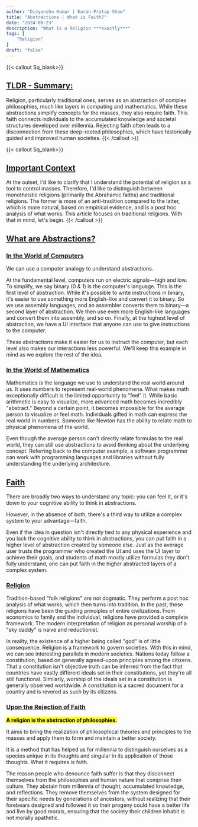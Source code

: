 ```yaml
---
author: "Divyanshu Kumar | Karan Pratap Shaw"
title: "Abstractions | What is Faith?"
date: "2024-08-23"
description: "What is a Religion ***exactly***"
tags: [
    "Religion"
]
draft: "false"
---
```


{{< callout Sq_blank>}}
## <u>TLDR - Summary:</u>
Religion, particularly traditional ones, serves as an abstraction of complex philosophies, much like layers in computing and mathematics. While these abstractions simplify concepts for the masses, they also require faith. This faith connects individuals to the accumulated knowledge and societal structures developed over millennia. Rejecting faith often leads to a disconnection from these deep-rooted philosophies, which have historically guided and improved human societies.
{{< /callout >}}

{{< callout Sq_blank>}}
## <u>Important Context</u>

At the outset, I'd like to clarify that I understand the potential of religion as a tool to control masses. Therefore, I'd like to distinguish between monotheistic religions (primarily the Abrahamic faiths) and traditional religions. The former is more of an anti-tradition compared to the latter, which is more natural, based on empirical evidence, and is a post hoc analysis of what works. This article focuses on traditional religions. With that in mind, let's begin.
{{< /callout >}}

## <u>What are Abstractions?</u>

### <u>In the World of Computers</u>

We can use a computer analogy to understand abstractions.

At the fundamental level, computers run on electric signals—high and low. To simplify, we say binary (0 & 1) is the computer's language. This is the first level of abstraction. While it's possible to write instructions in binary, it's easier to use something more English-like and convert it to binary. So we use assembly languages, and an assembler converts them to binary—a second layer of abstraction. We then use even more English-like languages and convert them into assembly, and so on. Finally, at the highest level of abstraction, we have a UI interface that anyone can use to give instructions to the computer.

These abstractions make it easier for us to instruct the computer, but each level also makes our interactions less powerful. We'll keep this example in mind as we explore the rest of the idea.

### <u>In the World of Mathematics</u>

Mathematics is the language we use to understand the real world around us. It uses numbers to represent real-world phenomena. What makes math exceptionally difficult is the limited opportunity to "feel" it. While basic arithmetic is easy to visualize, more advanced math becomes incredibly "abstract." Beyond a certain point, it becomes impossible for the average person to visualize or feel math. Individuals gifted in math can express the real world in numbers. Someone like Newton has the ability to relate math to physical phenomena of the world.

Even though the average person can't directly relate formulas to the real world, they can still use abstractions to avoid thinking about the underlying concept. Referring back to the computer example, a software programmer can work with programming languages and libraries without fully understanding the underlying architecture.

## <u>Faith</u>

There are broadly two ways to understand any topic: you can feel it, or it's down to your cognitive ability to think in abstractions.

However, in the absence of both, there's a third way to utilize a complex system to your advantage—faith.

Even if the idea in question isn't directly tied to any physical experience and you lack the cognitive ability to think in abstractions, you can put faith in a higher level of abstraction created by someone else. Just as the average user trusts the programmer who created the UI and uses the UI layer to achieve their goals, and students of math mostly utilize formulas they don't fully understand, one can put faith in the higher abstracted layers of a complex system.

### <u>Religion</u>

Tradition-based "folk religions" are not dogmatic. They perform a post hoc analysis of what works, which then turns into tradition. In the past, these religions have been the guiding principles of entire civilizations. From economics to family and the individual, religions have provided a complete framework. The modern interpretation of religion as personal worship of a "sky daddy" is naive and reductionist.

In reality, the existence of a higher being called "god" is of little consequence. Religion is a framework to govern societies. With this in mind, we can see interesting parallels in modern societies. Nations today follow a constitution, based on generally agreed-upon principles among the citizens. That a constitution isn't objective truth can be inferred from the fact that countries have vastly different ideals set in their constitutions, yet they're all still functional. Similarly, worship of the ideals set in a constitution is generally observed worldwide. A constitution is a sacred document for a country and is revered as such by its citizens.

### <u>Upon the Rejection of Faith</u>

**<mark>A religion is the abstraction of philosophies.</mark>**

It aims to bring the realization of philosophical theories and principles to the masses and apply them to form and maintain a better society.

It is a method that has helped us for millennia to distinguish ourselves as a species unique in its thoughts and singular in its application of those thoughts. What it requires is faith.

The reason people who denounce faith suffer is that they disconnect themselves from the philosophies and human nature that comprise their culture. They abstain from millennia of thought, accumulated knowledge, and reflections. They remove themselves from the system designed for their specific needs by generations of ancestors, without realizing that their forebears designed and followed it so their progeny could have a better life and live by good morals, ensuring that the society their children inhabit is not morally apathetic.
